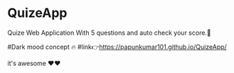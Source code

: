 # QuizeApp
Quize Web Application With 5 questions and auto 
check your score.🤘

#Dark mood concept 🔥
#link👉https://papunkumar101.github.io/QuizeApp/

it's awesome ❤️❤️
